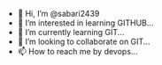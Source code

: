 - 👋 Hi, I’m @sabari2439
- 👀 I’m interested in learning GITHUB...
- 🌱 I’m currently learning GIT...
- 💞️ I’m looking to collaborate on GIT...
- 📫 How to reach me by devops...

<!---
sabari2439/sabari2439 is a ✨ special ✨ repository because its `README.md` (this file) appears on your GitHub profile.
You can click the Preview link to take a look at your changes.
--->
